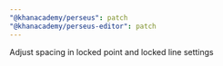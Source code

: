 ```yaml
---
"@khanacademy/perseus": patch
"@khanacademy/perseus-editor": patch
---
```


Adjust spacing in locked point and locked line settings
